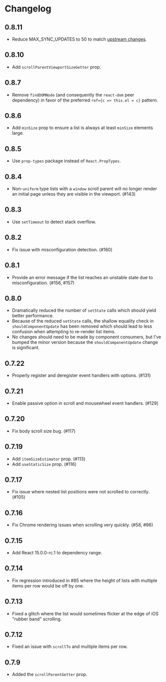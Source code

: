 # Changelog

## 0.8.11
- Reduce MAX_SYNC_UPDATES to 50 to match [upstream
  changes](https://github.com/facebook/react/pull/13163).

## 0.8.10
- Add `scrollParentViewportSizeGetter` prop.

## 0.8.7
- Remove `findDOMNode` (and consequently the `react-dom` peer dependency) in
  favor of the preferred `ref={c => this.el = c}` pattern.

## 0.8.6
- Add `minSize` prop to ensure a list is always at least `minSize` elements
  large.

## 0.8.5
- Use `prop-types` package instead of `React.PropTypes`.

## 0.8.4
- Non-`uniform` type lists with a `window` scroll parent will no longer render
  an initial page unless they are visible in the viewport. (#143)

## 0.8.3
- Use `setTimeout` to detect stack overflow.

## 0.8.2
- Fix issue with misconfiguration detection. (#160)

## 0.8.1
- Provide an error message if the list reaches an unstable state due to
  misconfiguration. (#156, #157)

## 0.8.0
- Dramatically reduced the number of `setState` calls which should yield better
  performance.
- Because of the reduced `setState` calls, the shallow equality check in
  `shouldComponentUpdate` has been removed which should lead to less confusion
  when attempting to re-render list items.
- No changes should need to be made by component consumers, but I've bumped the
  minor version because the `shouldComponentUpdate` change is significant.

## 0.7.22
- Properly register and deregister event handlers with options. (#131)

## 0.7.21
- Enable passive option in scroll and mousewheel event handlers. (#129)

## 0.7.20
- Fix body scroll size bug. (#117)

## 0.7.19
- Add `itemSizeEstimator` prop. (#113)
- Add `useStaticSize` prop. (#116)

## 0.7.17
- Fix issue where nested list positions were not scrolled to correctly. (#105)

## 0.7.16
- Fix Chrome rendering issues when scrolling very quickly. (#58, #96)

## 0.7.15
- Add React 15.0.0-rc.1 to dependency range.

## 0.7.14
- Fix regression introduced in #85 where the height of lists with multiple items
  per row would be off by one.

## 0.7.13
- Fixed a glitch where the list would sometimes flicker at the edge of iOS
  "rubber band" scrolling.

## 0.7.12
- Fixed an issue with `scrollTo` and multiple items per row.

## 0.7.9
- Added the `scrollParentGetter` prop.
